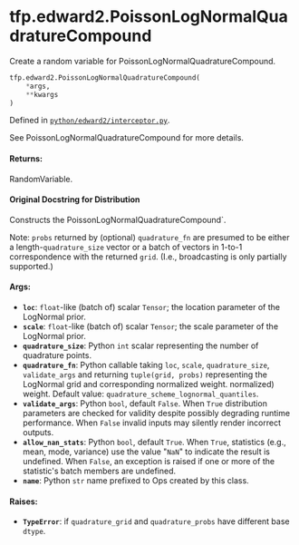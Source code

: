 <div itemscope itemtype="http://developers.google.com/ReferenceObject">
<meta itemprop="name" content="tfp.edward2.PoissonLogNormalQuadratureCompound" />
<meta itemprop="path" content="Stable" />
</div>

# tfp.edward2.PoissonLogNormalQuadratureCompound

Create a random variable for PoissonLogNormalQuadratureCompound.

``` python
tfp.edward2.PoissonLogNormalQuadratureCompound(
    *args,
    **kwargs
)
```



Defined in [`python/edward2/interceptor.py`](https://github.com/tensorflow/probability/tree/master/tensorflow_probability/python/edward2/interceptor.py).

<!-- Placeholder for "Used in" -->

See PoissonLogNormalQuadratureCompound for more details.

#### Returns:

  RandomVariable.

#### Original Docstring for Distribution

Constructs the PoissonLogNormalQuadratureCompound`.

Note: `probs` returned by (optional) `quadrature_fn` are presumed to be
either a length-`quadrature_size` vector or a batch of vectors in 1-to-1
correspondence with the returned `grid`. (I.e., broadcasting is only
partially supported.)


#### Args:

* <b>`loc`</b>: `float`-like (batch of) scalar `Tensor`; the location parameter of
    the LogNormal prior.
* <b>`scale`</b>: `float`-like (batch of) scalar `Tensor`; the scale parameter of
    the LogNormal prior.
* <b>`quadrature_size`</b>: Python `int` scalar representing the number of quadrature
    points.
* <b>`quadrature_fn`</b>: Python callable taking `loc`, `scale`,
    `quadrature_size`, `validate_args` and returning `tuple(grid, probs)`
    representing the LogNormal grid and corresponding normalized weight.
    normalized) weight.
    Default value: `quadrature_scheme_lognormal_quantiles`.
* <b>`validate_args`</b>: Python `bool`, default `False`. When `True` distribution
    parameters are checked for validity despite possibly degrading runtime
    performance. When `False` invalid inputs may silently render incorrect
    outputs.
* <b>`allow_nan_stats`</b>: Python `bool`, default `True`. When `True`,
    statistics (e.g., mean, mode, variance) use the value "`NaN`" to
    indicate the result is undefined. When `False`, an exception is raised
    if one or more of the statistic's batch members are undefined.
* <b>`name`</b>: Python `str` name prefixed to Ops created by this class.


#### Raises:

* <b>`TypeError`</b>: if `quadrature_grid` and `quadrature_probs` have different base
    `dtype`.